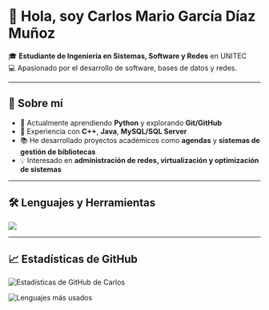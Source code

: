 # 👋 Hola, soy Carlos Mario García Díaz Muñoz  

🎓 **Estudiante de Ingeniería en Sistemas, Software y Redes** en UNITEC  
💻 Apasionado por el desarrollo de software, bases de datos y redes.  

---

## 🚀 Sobre mí  
- 🌱 Actualmente aprendiendo **Python** y explorando **Git/GitHub**  
- 🔧 Experiencia con **C++**, **Java**, **MySQL/SQL Server**  
- 📚 He desarrollado proyectos académicos como **agendas** y **sistemas de gestión de bibliotecas**  
- 💡 Interesado en **administración de redes, virtualización y optimización de sistemas**  

---

## 🛠️ Lenguajes y Herramientas  
<p>
  <img src="https://skillicons.dev/icons?i=cpp,java,python,mysql,git,github,vscode,idea" />
</p>

---

## 📈 Estadísticas de GitHub  
![Estadísticas de GitHub de Carlos](https://github-readme-stats.vercel.app/api?username=TU-USUARIO&show_icons=true&theme=tokyonight)  

![Lenguajes más usados](https://github-readme-stats.vercel.app/api/top-lang)
